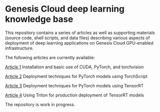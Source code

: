 
# Genesis Cloud deep learning knowledge base

This repository contains a series of articles as well as supporting materials
(source code, shell scripts, and data files) describing various aspects of
deployment of deep learning applications on Genesis Cloud GPU-enabled
infrastructure.

The following articles are currently available:

[Article 1](https://github.com/lxgo/genesis-kbase/blob/main/art01.md)
Installation and basic use of CUDA, PyTorch, and torchvision

[Article 2](https://github.com/lxgo/genesis-kbase/blob/main/art02.md)
Deployment techniques for PyTorch models using TorchScript

[Article 3](https://github.com/lxgo/genesis-kbase/blob/main/art03.md)
Deployment techniques for PyTorch models using TensorRT

[Article 4](https://github.com/lxgo/genesis-kbase/blob/main/art04.md)
Using Triton for production deployment of TensorRT models

The repository is work in progress.

